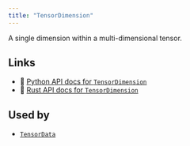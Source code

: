 ```yaml
---
title: "TensorDimension"
---
```


A single dimension within a multi-dimensional tensor.


## Links
 * 🐍 [Python API docs for `TensorDimension`](https://ref.rerun.io/docs/python/nightly/package/rerun/datatypes/tensor_dimension/)
 * 🦀 [Rust API docs for `TensorDimension`](https://docs.rs/rerun/0.9.0-alpha.10/rerun/datatypes/struct.TensorDimension.html)


## Used by

* [`TensorData`](../datatypes/tensor_data.md)
